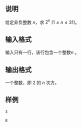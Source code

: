 <h2>说明</h2>

给定非负整数 $n$，求 $2^n$ ($1≤n≤31$)。
<h2>输入格式</h2>

输入只有一行，该行包含一个整数$n$ 。

<h2>输出格式</h2>

一个整数，即 $2$ 的 $n$ 次方。

<h2>样例</h2>
<pre><code class="language-input1">3</code></pre><pre><code class="language-output1">8</code></pre>
